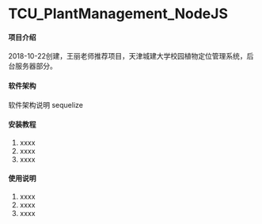 # TCU_PlantManagement_NodeJS

#### 项目介绍
2018-10-22创建，王丽老师推荐项目，天津城建大学校园植物定位管理系统，后台服务器部分。

#### 软件架构
软件架构说明 sequelize


#### 安装教程

1. xxxx
2. xxxx
3. xxxx

#### 使用说明

1. xxxx
2. xxxx
3. xxxx